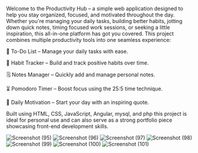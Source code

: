 Welcome to the Productivity Hub – a simple web application designed to help you stay organized, focused, and motivated throughout the day. Whether you're managing your daily tasks, building better habits, jotting down quick notes, timing focused work sessions, or seeking a little inspiration, this all-in-one platform has got you covered.
This project combines multiple productivity tools into one seamless experience:

📝 To-Do List – Manage your daily tasks with ease.

🔁 Habit Tracker – Build and track positive habits over time.

🗒️ Notes Manager – Quickly add and manage personal notes.

⏳ Pomodoro Timer – Boost focus using the 25:5 time technique.

🌟 Daily Motivation – Start your day with an inspiring quote.

Built using HTML, CSS, JavaScript, Angular, mysql, and php  this project is ideal for personal use and can also serve as a strong portfolio piece showcasing front-end development skills.

![Screenshot (95)](https://github.com/user-attachments/assets/d99900ec-cf50-40a7-ac78-471c537eeb18)
![Screenshot (96)](https://github.com/user-attachments/assets/a34b9d05-0d15-4da1-bc46-8330055d8d05)
![Screenshot (97)](https://github.com/user-attachments/assets/47608faf-349f-47f0-8e5f-8edae293918a)
![Screenshot (98)](https://github.com/user-attachments/assets/218c041a-e619-4dd4-bc30-534479935465)
![Screenshot (99)](https://github.com/user-attachments/assets/0199998a-bc4e-410c-90f4-99a7f1dfefa7)
![Screenshot (100)](https://github.com/user-attachments/assets/9ad75a72-bbeb-4af6-b6e3-64a0934a95ce)
![Screenshot (101)](https://github.com/user-attachments/assets/ffd9422e-f80b-4360-b642-e4436757f45b)

